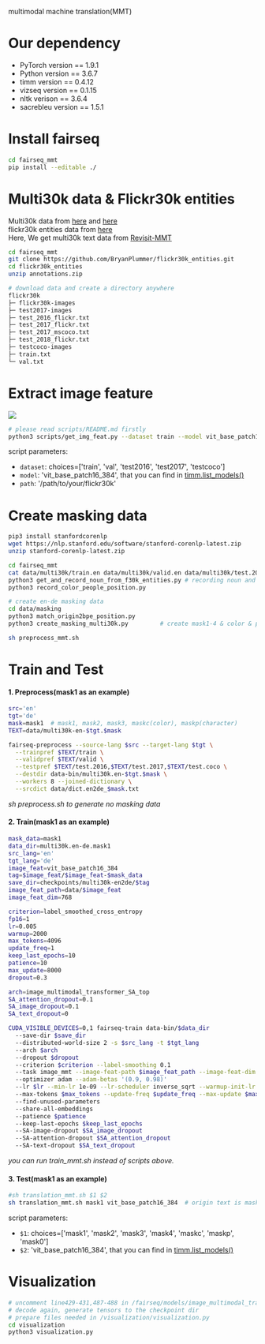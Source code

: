 multimodal machine translation(MMT) 
# Our dependency

* PyTorch version == 1.9.1
* Python version == 3.6.7
* timm version == 0.4.12
* vizseq version == 0.1.15
* nltk verison == 3.6.4
* sacrebleu version == 1.5.1

# Install fairseq

```bash
cd fairseq_mmt
pip install --editable ./
```

# Multi30k data & Flickr30k entities
Multi30k data from [here](https://github.com/multi30k/dataset) and [here](https://www.statmt.org/wmt17/multimodal-task.html)  
flickr30k entities data from [here](https://github.com/BryanPlummer/flickr30k_entities)  
Here, We get multi30k text data from [Revisit-MMT](https://github.com/LividWo/Revisit-MMT)
```bash
cd fairseq_mmt
git clone https://github.com/BryanPlummer/flickr30k_entities.git
cd flickr30k_entities
unzip annotations.zip

# download data and create a directory anywhere
flickr30k
├─ flickr30k-images
├─ test2017-images
├─ test_2016_flickr.txt
├─ test_2017_flickr.txt
├─ test_2017_mscoco.txt
├─ test_2018_flickr.txt
├─ testcoco-images
├─ train.txt
└─ val.txt
```

# Extract image feature
![](image_feature_shape.png)
```bash
# please read scripts/README.md firstly
python3 scripts/get_img_feat.py --dataset train --model vit_base_patch16_384 --path ../flickr30k
```
script parameters:
- ```dataset```: choices=['train', 'val', 'test2016', 'test2017', 'testcoco']
- ```model```:  'vit_base_patch16_384', that you can find in [timm.list_models()](https://github.com/rwightman/pytorch-image-models/)
- ```path```:    '/path/to/your/flickr30k'

# Create masking data
```bash
pip3 install stanfordcorenlp 
wget https://nlp.stanford.edu/software/stanford-corenlp-latest.zip
unzip stanford-corenlp-latest.zip

cd fairseq_mmt
cat data/multi30k/train.en data/multi30k/valid.en data/multi30k/test.2016.en > train_val_test2016.en
python3 get_and_record_noun_from_f30k_entities.py # recording noun and nouns position in each sentence by flickr30k_entities
python3 record_color_people_position.py

# create en-de masking data
cd data/masking
python3 match_origin2bpe_position.py
python3 create_masking_multi30k.py         # create mask1-4 & color & people data 

sh preprocess_mmt.sh
```

# Train and Test
#### 1. Preprocess(mask1 as an example)
```bash
src='en'
tgt='de'
mask=mask1  # mask1, mask2, mask3, maskc(color), maskp(character)
TEXT=data/multi30k-en-$tgt.$mask

fairseq-preprocess --source-lang $src --target-lang $tgt \
  --trainpref $TEXT/train \
  --validpref $TEXT/valid \
  --testpref $TEXT/test.2016,$TEXT/test.2017,$TEXT/test.coco \
  --destdir data-bin/multi30k.en-$tgt.$mask \
  --workers 8 --joined-dictionary \
  --srcdict data/dict.en2de_$mask.txt
```
*sh preprocess.sh to generate no masking data*
#### 2. Train(mask1 as an example)
```bash
mask_data=mask1
data_dir=multi30k.en-de.mask1
src_lang='en'
tgt_lang='de'
image_feat=vit_base_patch16_384
tag=$image_feat/$image_feat-$mask_data
save_dir=checkpoints/multi30k-en2de/$tag
image_feat_path=data/$image_feat
image_feat_dim=768

criterion=label_smoothed_cross_entropy
fp16=1
lr=0.005
warmup=2000
max_tokens=4096
update_freq=1
keep_last_epochs=10
patience=10
max_update=8000
dropout=0.3

arch=image_multimodal_transformer_SA_top
SA_attention_dropout=0.1
SA_image_dropout=0.1
SA_text_dropout=0

CUDA_VISIBLE_DEVICES=0,1 fairseq-train data-bin/$data_dir
  --save-dir $save_dir
  --distributed-world-size 2 -s $src_lang -t $tgt_lang
  --arch $arch
  --dropout $dropout
  --criterion $criterion --label-smoothing 0.1
  --task image_mmt --image-feat-path $image_feat_path --image-feat-dim $image_feat_dim
  --optimizer adam --adam-betas '(0.9, 0.98)'
  --lr $lr --min-lr 1e-09 --lr-scheduler inverse_sqrt --warmup-init-lr 1e-07 --warmup-updates $warmup
  --max-tokens $max_tokens --update-freq $update_freq --max-update $max_update
  --find-unused-parameters
  --share-all-embeddings
  --patience $patience
  --keep-last-epochs $keep_last_epochs
  --SA-image-dropout $SA_image_dropout
  --SA-attention-dropout $SA_attention_dropout
  --SA-text-dropout $SA_text_dropout
```
*you can run train_mmt.sh instead of scripts above.*
#### 3. Test(mask1 as an example)
```bash
#sh translation_mmt.sh $1 $2
sh translation_mmt.sh mask1 vit_base_patch16_384  # origin text is mask0
```
script parameters:
- ```$1```: choices=['mask1', 'mask2', 'mask3', 'mask4', 'maskc', 'maskp', 'mask0']
- ```$2```:  'vit_base_patch16_384', that you can find in [timm.list_models()](https://github.com/rwightman/pytorch-image-models/)

# Visualization
```bash
# uncomment line429-431,487-488 in /fairseq/models/image_multimodal_transformer_SA.py
# decode again, generate tensors to the checkpoint dir
# prepare files needed in /visualization/visualization.py
cd visualization
python3 visualization.py
```
